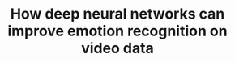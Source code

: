 ---
layout: post
title:  "How deep neural networks can improve emotion recognition on video data"
categories: research
authors: "<strong>Pooya Khorrami</strong>, Tom Le Paine, Kevin Brady, Charlie Dagli, Thomas S Huang"
venue: "International Conference on Image Processing (ICIP)"
paper: "https://arxiv.org/pdf/1602.07377"
---